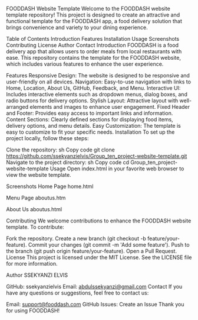 FOODDASH Website Template
Welcome to the FOODDASH website template repository! This project is designed to create an attractive and functional template for the FOODDASH app, a food delivery solution that brings convenience and variety to your dining experience.

Table of Contents
Introduction
Features
Installation
Usage
Screenshots
Contributing
License
Author
Contact
Introduction
FOODDASH is a food delivery app that allows users to order meals from local restaurants with ease. This repository contains the template for the FOODDASH website, which includes various features to enhance the user experience.

Features
Responsive Design: The website is designed to be responsive and user-friendly on all devices.
Navigation: Easy-to-use navigation with links to Home, Location, About Us, GitHub, Feedback, and Menu.
Interactive UI: Includes interactive elements such as dropdown menus, dialog boxes, and radio buttons for delivery options.
Stylish Layout: Attractive layout with well-arranged elements and images to enhance user engagement.
Fixed Header and Footer: Provides easy access to important links and information.
Content Sections: Clearly defined sections for displaying food items, delivery options, and menu details.
Easy Customization: The template is easy to customize to fit your specific needs.
Installation
To set up the project locally, follow these steps:

Clone the repository:
sh
Copy code
git clone https://github.com/ssekyanzielvis/Group_ten_project-website-template.git
Navigate to the project directory:
sh
Copy code
cd Group_ten_project-website-template
Usage
Open index.html in your favorite web browser to view the website template.

Screenshots
Home Page home.html

Menu Page aboutus.htm

About Us aboutus.html

Contributing
We welcome contributions to enhance the FOODDASH website template. To contribute:

Fork the repository.
Create a new branch (git checkout -b feature/your-feature).
Commit your changes (git commit -m 'Add some feature').
Push to the branch (git push origin feature/your-feature).
Open a Pull Request.
License
This project is licensed under the MIT License. See the LICENSE file for more information.

Author
SSEKYANZI ELVIS

GitHub: ssekyanzielvis
Email: abdulssekyanzi@gmail.com
Contact
If you have any questions or suggestions, feel free to contact us:

Email: support@fooddash.com
GitHub Issues: Create an Issue
Thank you for using FOODDASH!
